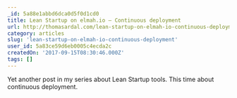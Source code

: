 ```yaml
---
_id: 5a88e1abbd6dca0d5f0d1cd0
title: Lean Startup on elmah.io – Continuous deployment
url: http://thomasardal.com/lean-startup-on-elmah-io-continuous-deployment/
category: articles
slug: 'lean-startup-on-elmah-io-continuous-deployment'
user_id: 5a83ce59d6eb0005c4ecda2c
createdOn: '2017-09-15T08:30:46.000Z'
tags: []
---
```


Yet another post in my series about Lean Startup tools. This time about continuous deployment.
